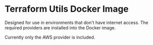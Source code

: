# Terraform Utils Docker Image

Designed for use in environments that don't have internet access.  The required providers are installed into the Docker image.

Currently only the AWS provider is included.
